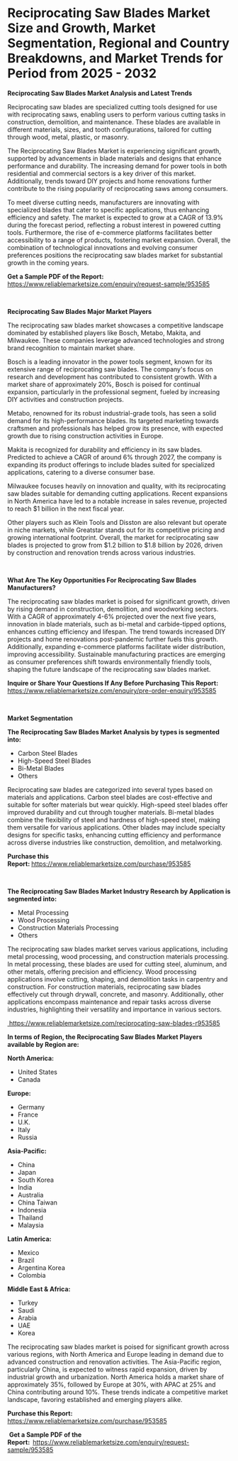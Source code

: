 <p><h1>Reciprocating Saw Blades Market Size and Growth, Market Segmentation, Regional and Country Breakdowns, and Market Trends for Period from 2025 -  2032</h1></p><p><strong>Reciprocating Saw Blades Market Analysis and Latest Trends</strong></p>
<p><p>Reciprocating saw blades are specialized cutting tools designed for use with reciprocating saws, enabling users to perform various cutting tasks in construction, demolition, and maintenance. These blades are available in different materials, sizes, and tooth configurations, tailored for cutting through wood, metal, plastic, or masonry. </p><p>The Reciprocating Saw Blades Market is experiencing significant growth, supported by advancements in blade materials and designs that enhance performance and durability. The increasing demand for power tools in both residential and commercial sectors is a key driver of this market. Additionally, trends toward DIY projects and home renovations further contribute to the rising popularity of reciprocating saws among consumers.</p><p>To meet diverse cutting needs, manufacturers are innovating with specialized blades that cater to specific applications, thus enhancing efficiency and safety. The market is expected to grow at a CAGR of 13.9% during the forecast period, reflecting a robust interest in powered cutting tools. Furthermore, the rise of e-commerce platforms facilitates better accessibility to a range of products, fostering market expansion. Overall, the combination of technological innovations and evolving consumer preferences positions the reciprocating saw blades market for substantial growth in the coming years.</p></p>
<p><strong>Get a Sample PDF of the Report:&nbsp;</strong> <a href="https://www.reliablemarketsize.com/enquiry/request-sample/953585?utm_campaign=2468&utm_medium=2&utm_source=Github&utm_content=ia&utm_term=18042025&utm_id=reciprocating-saw-blades">https://www.reliablemarketsize.com/enquiry/request-sample/953585</a></p>
<p>&nbsp;</p>
<p><strong>Reciprocating Saw Blades Major Market Players</strong></p>
<p><p>The reciprocating saw blades market showcases a competitive landscape dominated by established players like Bosch, Metabo, Makita, and Milwaukee. These companies leverage advanced technologies and strong brand recognition to maintain market share.</p><p>Bosch is a leading innovator in the power tools segment, known for its extensive range of reciprocating saw blades. The company's focus on research and development has contributed to consistent growth. With a market share of approximately 20%, Bosch is poised for continual expansion, particularly in the professional segment, fueled by increasing DIY activities and construction projects.</p><p>Metabo, renowned for its robust industrial-grade tools, has seen a solid demand for its high-performance blades. Its targeted marketing towards craftsmen and professionals has helped grow its presence, with expected growth due to rising construction activities in Europe. </p><p>Makita is recognized for durability and efficiency in its saw blades. Predicted to achieve a CAGR of around 6% through 2027, the company is expanding its product offerings to include blades suited for specialized applications, catering to a diverse consumer base.</p><p>Milwaukee focuses heavily on innovation and quality, with its reciprocating saw blades suitable for demanding cutting applications. Recent expansions in North America have led to a notable increase in sales revenue, projected to reach $1 billion in the next fiscal year.</p><p>Other players such as Klein Tools and Disston are also relevant but operate in niche markets, while Greatstar stands out for its competitive pricing and growing international footprint. Overall, the market for reciprocating saw blades is projected to grow from $1.2 billion to $1.8 billion by 2026, driven by construction and renovation trends across various industries.</p></p>
<p>&nbsp;</p>
<p><strong>What Are The Key Opportunities For Reciprocating Saw Blades Manufacturers?</strong></p>
<p><p>The reciprocating saw blades market is poised for significant growth, driven by rising demand in construction, demolition, and woodworking sectors. With a CAGR of approximately 4-6% projected over the next five years, innovation in blade materials, such as bi-metal and carbide-tipped options, enhances cutting efficiency and lifespan. The trend towards increased DIY projects and home renovations post-pandemic further fuels this growth. Additionally, expanding e-commerce platforms facilitate wider distribution, improving accessibility. Sustainable manufacturing practices are emerging as consumer preferences shift towards environmentally friendly tools, shaping the future landscape of the reciprocating saw blades market.</p></p>
<p><strong>Inquire or Share Your Questions If Any Before Purchasing This Report:</strong> <a href="https://www.reliablemarketsize.com/enquiry/pre-order-enquiry/953585?utm_campaign=2468&utm_medium=2&utm_source=Github&utm_content=ia&utm_term=18042025&utm_id=reciprocating-saw-blades">https://www.reliablemarketsize.com/enquiry/pre-order-enquiry/953585</a></p>
<p>&nbsp;</p>
<p><strong>Market Segmentation</strong></p>
<p><strong>The Reciprocating Saw Blades Market Analysis by types is segmented into:</strong></p>
<p><ul><li>Carbon Steel Blades</li><li>High-Speed Steel Blades</li><li>Bi-Metal Blades</li><li>Others</li></ul></p>
<p><p>Reciprocating saw blades are categorized into several types based on materials and applications. Carbon steel blades are cost-effective and suitable for softer materials but wear quickly. High-speed steel blades offer improved durability and cut through tougher materials. Bi-metal blades combine the flexibility of steel and hardness of high-speed steel, making them versatile for various applications. Other blades may include specialty designs for specific tasks, enhancing cutting efficiency and performance across diverse industries like construction, demolition, and metalworking.</p></p>
<p><strong>Purchase this Report:&nbsp;</strong><a href="https://www.reliablemarketsize.com/purchase/953585?utm_campaign=2468&utm_medium=2&utm_source=Github&utm_content=ia&utm_term=18042025&utm_id=reciprocating-saw-blades">https://www.reliablemarketsize.com/purchase/953585</a></p>
<p>&nbsp;</p>
<p><strong>The Reciprocating Saw Blades Market Industry Research by Application is segmented into:</strong></p>
<p><ul><li>Metal Processing</li><li>Wood Processing</li><li>Construction Materials Processing</li><li>Others</li></ul></p>
<p><p>The reciprocating saw blades market serves various applications, including metal processing, wood processing, and construction materials processing. In metal processing, these blades are used for cutting steel, aluminum, and other metals, offering precision and efficiency. Wood processing applications involve cutting, shaping, and demolition tasks in carpentry and construction. For construction materials, reciprocating saw blades effectively cut through drywall, concrete, and masonry. Additionally, other applications encompass maintenance and repair tasks across diverse industries, highlighting their versatility and importance in various sectors.</p></p>
<p><a href="https://www.reliablemarketsize.com/reciprocating-saw-blades-r953585?utm_campaign=2468&utm_medium=2&utm_source=Github&utm_content=ia&utm_term=18042025&utm_id=reciprocating-saw-blades">&nbsp;https://www.reliablemarketsize.com/reciprocating-saw-blades-r953585</a></p>
<p><strong>In terms of Region, the Reciprocating Saw Blades Market Players available by Region are:</strong></p>
<p>
    <p> <strong> North America: </strong>
        <ul>
            <li>United States</li>
            <li>Canada</li>
        </ul>
        </p> 
    <p> <strong> Europe: </strong>
        <ul>
            <li>Germany</li>
            <li>France</li>
            <li>U.K.</li>
            <li>Italy</li>
            <li>Russia</li>
        </ul>
        </p> 
    <p> <strong> Asia-Pacific: </strong>
        <ul>
            <li>China</li>
            <li>Japan</li>
            <li>South Korea</li>
            <li>India</li>
            <li>Australia</li>
            <li>China Taiwan</li>
            <li>Indonesia</li>
            <li>Thailand</li>
            <li>Malaysia</li>
        </ul>
        </p> 
    <p> <strong> Latin America: </strong>
        <ul>
            <li>Mexico</li>
            <li>Brazil</li>
            <li>Argentina Korea</li>
            <li>Colombia</li>
        </ul>
        </p> 
    <p> <strong> Middle East & Africa: </strong>
        <ul>
            <li>Turkey</li>
            <li>Saudi</li>
            <li>Arabia</li>
            <li>UAE</li>
            <li>Korea</li>
        </ul>
    </p>
    </p>
<p><p>The reciprocating saw blades market is poised for significant growth across various regions, with North America and Europe leading in demand due to advanced construction and renovation activities. The Asia-Pacific region, particularly China, is expected to witness rapid expansion, driven by industrial growth and urbanization. North America holds a market share of approximately 35%, followed by Europe at 30%, with APAC at 25% and China contributing around 10%. These trends indicate a competitive market landscape, favoring established and emerging players alike.</p></p>
<p><strong>Purchase this Report: </strong><a href="https://www.reliablemarketsize.com/purchase/953585?utm_campaign=2468&utm_medium=2&utm_source=Github&utm_content=ia&utm_term=18042025&utm_id=reciprocating-saw-blades">https://www.reliablemarketsize.com/purchase/953585</a></p>
<p>&nbsp;<strong>Get a Sample PDF of the Report:&nbsp;&nbsp;</strong><a href="https://www.reliablemarketsize.com/enquiry/request-sample/953585?utm_campaign=2468&utm_medium=2&utm_source=Github&utm_content=ia&utm_term=18042025&utm_id=reciprocating-saw-blades">https://www.reliablemarketsize.com/enquiry/request-sample/953585</a></p>
<p><strong></strong></p>
<p><p></p><p></p><p></p></p>